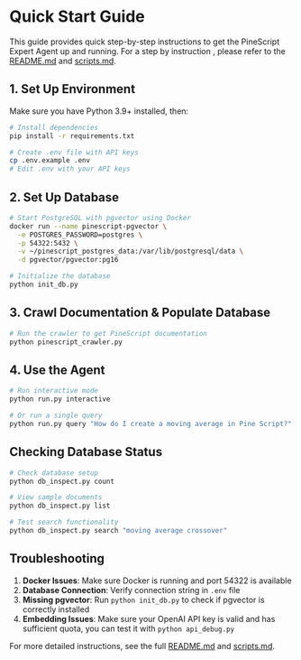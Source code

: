 # Quick Start Guide

This guide provides quick step-by-step instructions to get the PineScript Expert Agent up and running.
For a step by instruction , please refer to the [README.md](README.md) and [scripts.md](scripts.md).

## 1. Set Up Environment

Make sure you have Python 3.9+ installed, then:

```bash
# Install dependencies
pip install -r requirements.txt

# Create .env file with API keys
cp .env.example .env
# Edit .env with your API keys
```

## 2. Set Up Database

```bash
# Start PostgreSQL with pgvector using Docker
docker run --name pinescript-pgvector \
  -e POSTGRES_PASSWORD=postgres \
  -p 54322:5432 \
  -v ~/pinescript_postgres_data:/var/lib/postgresql/data \
  -d pgvector/pgvector:pg16

# Initialize the database
python init_db.py
```

## 3. Crawl Documentation & Populate Database

```bash
# Run the crawler to get PineScript documentation
python pinescript_crawler.py
```

## 4. Use the Agent

```bash
# Run interactive mode
python run.py interactive

# Or run a single query
python run.py query "How do I create a moving average in Pine Script?"
```

## Checking Database Status

```bash
# Check database setup
python db_inspect.py count

# View sample documents
python db_inspect.py list

# Test search functionality
python db_inspect.py search "moving average crossover"
```

## Troubleshooting

1. **Docker Issues**: Make sure Docker is running and port 54322 is available
2. **Database Connection**: Verify connection string in `.env` file
3. **Missing pgvector**: Run `python init_db.py` to check if pgvector is correctly installed
4. **Embedding Issues**: Make sure your OpenAI API key is valid and has sufficient quota, you can test it with `python api_debug.py`

For more detailed instructions, see the full [README.md](README.md) and [scripts.md](scripts.md).
